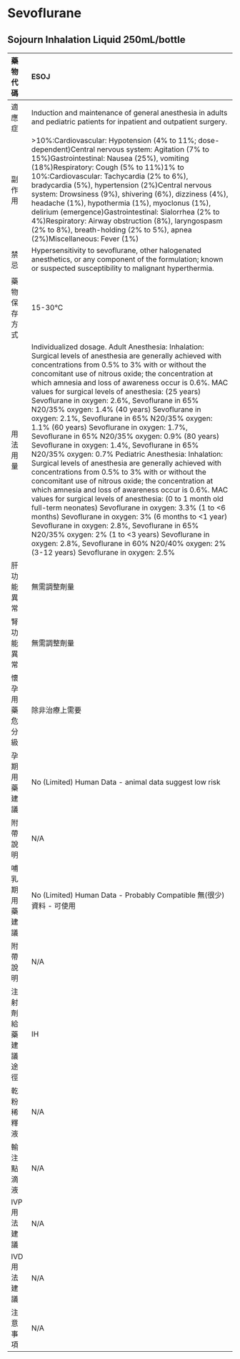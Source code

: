 # Sevoflurane

## Sojourn Inhalation Liquid 250mL/bottle

| 藥物代碼 | ESOJ |
| :--- | :--- |
| 適應症 | Induction and maintenance of general anesthesia in adults and pediatric patients for inpatient and outpatient surgery. |
| 副作用 | &gt;10%:Cardiovascular: Hypotension \(4% to 11%; dose-dependent\)Central nervous system: Agitation \(7% to 15%\)Gastrointestinal: Nausea \(25%\), vomiting \(18%\)Respiratory: Cough \(5% to 11%\)1% to 10%:Cardiovascular: Tachycardia \(2% to 6%\), bradycardia \(5%\), hypertension \(2%\)Central nervous system: Drowsiness \(9%\), shivering \(6%\), dizziness \(4%\), headache \(1%\), hypothermia \(1%\), myoclonus \(1%\), delirium \(emergence\)Gastrointestinal: Sialorrhea \(2% to 4%\)Respiratory: Airway obstruction \(8%\), laryngospasm \(2% to 8%\), breath-holding \(2% to 5%\), apnea \(2%\)Miscellaneous: Fever \(1%\) |
| 禁忌 | Hypersensitivity to sevoflurane, other halogenated anesthetics, or any component of the formulation; known or suspected susceptibility to malignant hyperthermia. |
| 藥物保存方式 | 15-30°C |
| 用法用量 | Individualized dosage. Adult Anesthesia: Inhalation: Surgical levels of anesthesia are generally achieved with concentrations from 0.5% to 3% with or without the concomitant use of nitrous oxide; the concentration at which amnesia and loss of awareness occur is 0.6%. MAC values for surgical levels of anesthesia: \(25 years\) Sevoflurane in oxygen: 2.6%, Sevoflurane in 65% N20/35% oxygen: 1.4% \(40 years\) Sevoflurane in oxygen: 2.1%, Sevoflurane in 65% N20/35% oxygen: 1.1% \(60 years\) Sevoflurane in oxygen: 1.7%, Sevoflurane in 65% N20/35% oxygen: 0.9% \(80 years\) Sevoflurane in oxygen: 1.4%, Sevoflurane in 65% N20/35% oxygen: 0.7% Pediatric Anesthesia: Inhalation: Surgical levels of anesthesia are generally achieved with concentrations from 0.5% to 3% with or without the concomitant use of nitrous oxide; the concentration at which amnesia and loss of awareness occur is 0.6%. MAC values for surgical levels of anesthesia: \(0 to 1 month old full-term neonates\) Sevoflurane in oxygen: 3.3% \(1 to &lt;6 months\) Sevoflurane in oxygen: 3% \(6 months to &lt;1 year\) Sevoflurane in oxygen: 2.8%, Sevoflurane in 65% N20/35% oxygen: 2% \(1 to &lt;3 years\) Sevoflurane in oxygen: 2.8%, Sevoflurane in 60% N20/40% oxygen: 2% \(3-12 years\) Sevoflurane in oxygen: 2.5% |
| 肝功能異常 | 無需調整劑量 |
| 腎功能異常 | 無需調整劑量 |
| 懷孕用藥危分級 | 除非治療上需要 |
| 孕期用藥建議 | No \(Limited\) Human Data - animal data suggest low risk |
| 附帶說明 | N/A |
| 哺乳期用藥建議 | No \(Limited\) Human Data - Probably Compatible 無\(很少\)資料 - 可使用 |
| 附帶說明 | N/A |
| 注射劑給藥建議途徑 | IH |
| 乾粉稀釋液 | N/A |
| 輸注點滴液 | N/A |
| IVP 用法建議 | N/A |
| IVD 用法建議 | N/A |
| 注意事項 | N/A |

